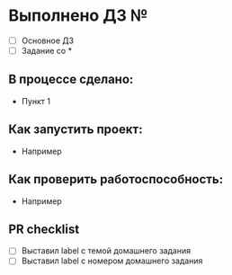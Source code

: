 # Выполнено ДЗ №

 - [ ] Основное ДЗ
 - [ ] Задание со *

## В процессе сделано:
 - Пункт 1


## Как запустить проект:
 - Например

## Как проверить работоспособность:
 - Например

## PR checklist
 - [ ] Выставил label с темой домашнего задания
 - [ ] Выставил label с номером домашнего задания
